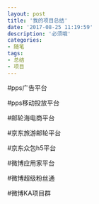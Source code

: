 ```yaml
---
layout: post
title: '我的项目总结'
date: '2017-08-25 11:19:59'
description: '必须哦'
categories:
- 随笔
tags:
- 总结
- 项目
---
```


#pps广告平台

#pps移动投放平台

#邮轮海电商平台

#京东旅游邮轮平台

#京东众包h5平台

#微博应用家平台

#微博超级粉丝通

#微博KA项目群
